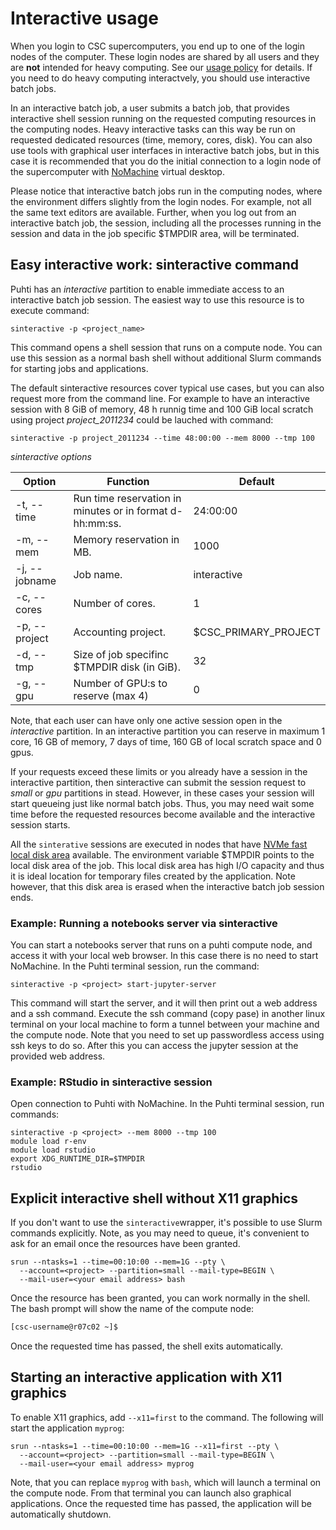 # Interactive usage

When you login to CSC supercomputers, you end up to one of the login nodes of the computer. These login nodes are shared by all users and they are **not** intended for heavy computing. See our [usage policy](../overview/#usage-policy) for details.
If you need to do heavy computing interactvely, you should use interactive batch jobs.

In an interactive batch job, a user submits a batch job, that provides interactive shell session running on the
requested computing resources in the computing nodes. Heavy interactive tasks can this way be run on requested dedicated resources (time, memory, cores, disk). You can also use tools with graphical user interfaces in interactive batch jobs, but in this case it is recommended that you do the initial connection to a login node of the supercomputer with [NoMachine](../../support/tutorials/nomachine-usage.md) virtual desktop.

Please notice that interactive batch jobs run in the computing nodes, where the environment differs 
slightly from the login nodes. For example, not all the same text editors are available. Further, when you log out from an interactive batch job, the session, including all the processes running in the session and data in the job specific $TMPDIR area, will be terminated. 

## Easy interactive work: sinteractive command

Puhti has an _interactive_ partition to enable immediate access to an interactive batch job session. The easiest way to use this resource is to execute command:

```text
sinteractive -p <project_name> 
```
This command opens a shell session that runs on a compute node. You can use this
session as a normal bash shell without additional Slurm commands for starting jobs and applications.

The default sinteractive resources cover typical use cases, but you can also request more
from the command line. For example to have an interactive session with 8 GiB 
of memory, 48 h runnig time and 100 GiB local scratch using project _project_2011234_
could be lauched with command:

```text
sinteractive -p project_2011234 --time 48:00:00 --mem 8000 --tmp 100
```


_sinteractive options_

|Option| Function | Default |
| --- | --- | --- |
|-t, --time | Run time reservation in minutes or in format d-hh:mm:ss. | 24:00:00 |
|-m, --mem | Memory reservation in MB. | 1000 |
|-j, --jobname | Job name. | interactive |
|-c, --cores | Number of cores. |  1 |
|-p, --project | Accounting project.|  $CSC_PRIMARY_PROJECT |
|-d, --tmp  | Size of job specifinc $TMPDIR disk (in GiB). | 32 |
|-g, --gpu  | Number of GPU:s to reserve (max 4) | 0 |


Note, that each user can have only one active session open in the _interactive_ partition. 
In an interactive partition you can reserve in maximum 1 core, 16 GB of 
memory, 7 days of time, 160 GB of local scratch space and 0 gpus.

If your requests exceed these limits or you already have a session in the
interactive partition, then sinteractive can submit the session request to _small_ or _gpu_
partitions in stead. However, in these cases your session will start queueing just like normal batch jobs.
Thus, you may need wait some time before the requested resources become available and the interactive session 
starts.

All the `sinterative` sessions are executed in nodes that have [NVMe fast local disk area](/computing/running/creating-job-scripts/#local-storage) available. The environment variable $TMPDIR points to the local disk area of the job. This local disk area has high I/O capacity and thus it is ideal location for temporary files created by the application. Note however, that this disk area is erased when the interactive batch job session ends.


### Example: Running a notebooks server via sinteractive

You can start a notebooks server that runs on a puhti compute node,
and access it with your local web browser. In this case there is no
need to start NoMachine. In the Puhti terminal session, run the command:

```text
sinteractive -p <project> start-jupyter-server
```

This command will start the server, and it will then print out a web
address and a ssh command. Execute the ssh command (copy pase) in
another linux terminal on your local machine to form a tunnel between
your machine and the compute node. Note that you need to set up
passwordless access using ssh keys to do so. After this you can access
the jupyter session at the provided web address.


### Example: RStudio in sinteractive session

Open connection to Puhti with NoMachine.
In the Puhti terminal session, run commands:

```text
sinteractive -p <project> --mem 8000 --tmp 100
module load r-env 
module load rstudio
export XDG_RUNTIME_DIR=$TMPDIR
rstudio
```


## Explicit interactive shell without X11 graphics

If you don't want to use the `sinteractive`wrapper, it's possible
to use Slurm commands explicitly.
Note, as you may need to queue, it's convenient to ask for an email once the resources have been granted. 

```
srun --ntasks=1 --time=00:10:00 --mem=1G --pty \
  --account=<project> --partition=small --mail-type=BEGIN \
  --mail-user=<your email address> bash
```

Once the resource has been granted, you can work normally in the shell.
The bash prompt will show the
name of the compute node:

```bash
[csc-username@r07c02 ~]$
```

Once the requested time has passed, the shell exits automatically.

## Starting an interactive application with X11 graphics

To enable X11 graphics, add `--x11=first` to the command.
The following will start the application `myprog`: 

```
srun --ntasks=1 --time=00:10:00 --mem=1G --x11=first --pty \
  --account=<project> --partition=small --mail-type=BEGIN \
  --mail-user=<your email address> myprog
```

Note, that you can replace `myprog` with `bash`, which will launch a terminal
on the compute node. From that terminal you can launch also graphical applications.
Once the requested time has passed, the application will be
automatically shutdown.

